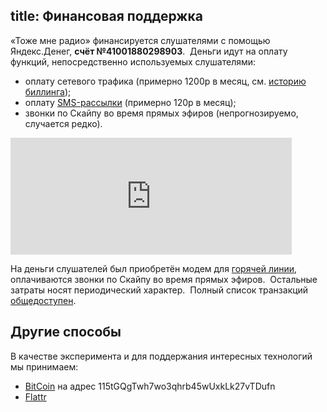 title: Финансовая поддержка
---
«Тоже мне радио» финансируется слушателями с помощью Яндекс.Денег, **счёт
№41001880298903**.  Деньги идут на оплату функций, непосредственно используемых
слушателями:

- оплату сетевого трафика (примерно 1200р в месяц, см. [историю биллинга][4]);
- оплату [SMS-рассылки][1] (примерно 120р в месяц);
- звонки по Скайпу во время прямых эфиров (непрогнозируемо, случается редко).

<iframe frameborder="0" scrolling="no" src="https://money.yandex.ru/embed/donate.xml?uid=41001880298903&amp;default-sum=100&amp;targets=%d0%9d%d0%b0+%d0%be%d0%bf%d0%bb%d0%b0%d1%82%d1%83+%d1%85%d0%be%d1%81%d1%82%d0%b8%d0%bd%d0%b3%d0%b0&amp;project-name=%d0%a2%d0%be%d0%b6%d0%b5+%d0%bc%d0%bd%d0%b5+%d1%80%d0%b0%d0%b4%d0%b8%d0%be&amp;project-site=http%3a%2f%2fwww.tmradio.net&amp;button-text=01&amp;comment=on&amp;hint=%d0%9e%d1%81%d1%82%d0%b0%d0%b2%d1%8c%d1%82%d0%b5+%d0%ba%d0%be%d0%bc%d0%bc%d0%b5%d0%bd%d1%82%d0%b0%d1%80%d0%b8%d0%b9+%d0%b5%d1%81%d0%bb%d0%b8+%d0%b6%d0%b5%d1%80%d1%82%d0%b2%d1%83%d1%82%d0%b5+%d0%bd%d0%b0+%d1%87%d1%82%d0%be-%d1%82%d0%be+%d0%ba%d0%be%d0%bd%d0%ba%d1%80%d0%b5%d1%82%d0%bd%d0%be+%d0%b8%d0%bb%d0%b8+%d1%85%d0%be%d1%82%d0%b8%d1%82%d0%b5+%d0%b1%d1%8b%d1%82%d1%8c+%d1%83%d0%bf%d0%be%d0%bc%d1%8f%d0%bd%d1%83%d1%82%d1%8b%d0%bc+%d0%b2+%d0%a2%d0%a1%d0%9d." width="450" height="187"></iframe>

На деньги слушателей был приобретён модем для [горячей линии][2], оплачиваются
звонки по Скайпу во время прямых эфиров.  Остальные затраты носят периодический
характер.  Полный список транзакций [общедоступен][3].


## Другие способы

В качестве эксперимента и для поддержания интересных технологий мы принимаем:

- [BitCoin](http://btcsec.com/) на адрес 115tGQgTwh7wo3qhrb45wUxkLk27vTDufn
- [Flattr](https://flattr.com/profile/tmradio)


[1]: /live/sms/
[2]: /hotline/
[3]: /support/donate/yandex/
[4]: http://files.tmradio.net/billing/
